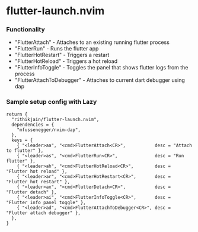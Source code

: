 # flutter-launch.nvim

### Functionality

- "FlutterAttach" - Attaches to an existing running flutter process
- "FlutterRun" - Runs the flutter app
- "FlutterHotRestart" - Triggers a restart
- "FlutterHotReload" - Triggers a hot reload
- "FlutterInfoToggle" - Toggles the panel that shows flutter logs from the process
- "FlutterAttachToDebugger" - Attaches to current dart debugger using dap

### Sample setup config with Lazy

```
return {
  "rithikjain/flutter-launch.nvim",
  dependencies = {
    "mfussenegger/nvim-dap",
  },
  keys = {
    { "<leader>aa", "<cmd>FlutterAttach<CR>",           desc = "Attach to flutter" },
    { "<leader>as", "<cmd>FlutterRun<CR>",              desc = "Run flutter" },
    { "<leader>ah", "<cmd>FlutterHotReload<CR>",        desc = "Flutter hot reload" },
    { "<leader>ar", "<cmd>FlutterHotRestart<CR>",       desc = "Flutter hot restart" },
    { "<leader>ax", "<cmd>FlutterDetach<CR>",           desc = "Flutter detach" },
    { "<leader>ai", "<cmd>FlutterInfoToggle<CR>",       desc = "Flutter info panel toggle" },
    { "<leader>ad", "<cmd>FlutterAttachToDebugger<CR>", desc = "Flutter attach debugger" },
  },
}
```


